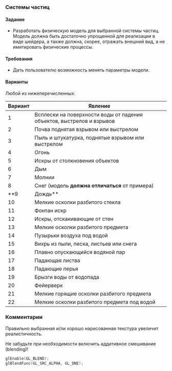 ### Системы частиц
#### Задание
* Разработать физическую модель для выбранной системы частиц. Модель должна быть достаточно упрощенной для реализации в виде шейдера, а также должна, скорее, отражать внешний вид, а не имитировать физические процессы.

#### Требования
* Дать пользователю возможность менять параметры модели.

#### Варианты
Любой из нижеперечисленных:

|Вариант|Явление                                                              |
|-------|---------------------------------------------------------------------|
|1      |Всплески на поверхности воды от падения объектов, выстрелов и взрывов|
|2      |Почва поднятая взрывом или выстрелом                                 |
|3      |Пыль и штукатурка, поднятые взрывом или выстрелом                    |
|4      |Огонь                                                                |
|5      |Искры от столкновения объектов                                       |
|6      |Дым                                                                  |
|7      |Молнии                                                               |
|8      |Снег (модель **должна отличаться** от примера)                       |
|**9    |Дождь**                                                            |
|10     |Мелкие осколки разбитого стекла                                      |
|11     |Фонтан искр                                                          |
|12     |Искры, отскакивающие от стен                                         |
|13     |Мелкие осколки разбитого предмета                                    |
|14     |Пузырьки воздуха под водой                                           |
|15     |Вихрь из пыли, песка, листьев или снега                              |
|16     |Плавно опускающийся водяной пар                                      |
|17     |Падающая листва                                                      |
|18     |Падающие перья                                                       |
|19     |Брызги воды от водопада                                              |
|20     |Фейерверк                                                            |
|21     |Мелкие горящие осколки разбитого предмета                            |
|22     |Мелкие осколки разбитого предмета под водой                          |

### Комментарии
Правильно выбранная и/ли хорошо нарисованная текстура увеличит реалистичность.

Не забудьте при необходимости включить аддитивное смешивание (blending)!
```c
glEnable(GL_BLEND);
glBlendFunc(GL_SRC_ALPHA, GL_ONE);
```
